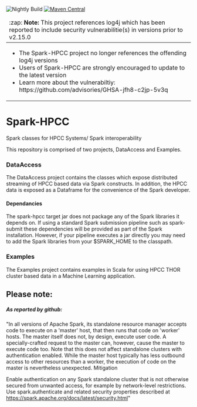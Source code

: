 ![Nightly Build](https://github.com/hpcc-systems/spark-hpcc/workflows/HPCC%20Spark%20Connector%20Nightly/badge.svg)
[![Maven Central](https://maven-badges.herokuapp.com/maven-central/org.hpccsystems/spark-hpcc/badge.svg?subject=spark-hpcc)](https://maven-badges.herokuapp.com/maven-central/org.hpccsystems/spark-hpcc) 

<table>
  <thead>
    <tr>
      <td align="left">
        :zap: <b>Note:</b> This project references log4j which has been reported to include security vulnerabilitie(s) in versions prior to v2.15.0
      </td>
    </tr>
  </thead>

  <tbody>
    <tr>
      <td>
        <ul>
          <li>The Spark-HPCC project no longer references the offending log4j versions</li>
          <li>Users of Spark-HPCC are strongly encouraged to update to the latest version</li>
          <li>Learn more about the vulnerabiltiy: https://github.com/advisories/GHSA-jfh8-c2jp-5v3q</li>
        </ul>
      </td>
    </tr>
  </tbody>
</table>

# Spark-HPCC
Spark classes for HPCC Systems/ Spark interoperability

This repository is comprised of two projects, DataAccess and Examples.

### DataAccess
The DataAccess project contains the classes which expose distributed
streaming of HPCC based data via Spark constructs. In addition,
the HPCC data is exposed as a Dataframe for the convenience of the Spark developer.

#### Dependancies
The spark-hpcc target jar does not package any of the Spark libraries it depends on.
If using a standard Spark submission pipeline such as spark-submit these dependencies will be provided as part of the Spark installation.
However, if your pipeline executes a jar directly you may need to add the Spark libraries from your $SPARK_HOME to the classpath.

### Examples
The Examples project contains examples in Scala for
using HPCC THOR cluster based data in a Machine
Learning application.

## Please note:
##### As reported by github:

"In all versions of Apache Spark, its standalone resource manager accepts code to execute on a 'master' host, that then runs that code on 'worker' hosts. The master itself does not, by design, execute user code. A specially-crafted request to the master can, however, cause the master to execute code too. Note that this does not affect standalone clusters with authentication enabled. While the master host typically has less outbound access to other resources than a worker, the execution of code on the master is nevertheless unexpected.
Mitigation

Enable authentication on any Spark standalone cluster that is not otherwise secured from unwanted access, for example by network-level restrictions. Use spark.authenticate and related security properties described at https://spark.apache.org/docs/latest/security.html"

